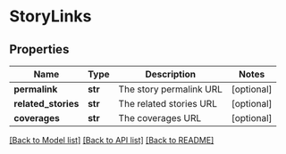 # StoryLinks

## Properties
Name | Type | Description | Notes
------------ | ------------- | ------------- | -------------
**permalink** | **str** | The story permalink URL | [optional] 
**related_stories** | **str** | The related stories URL | [optional] 
**coverages** | **str** | The coverages URL | [optional] 

[[Back to Model list]](../README.md#documentation-for-models) [[Back to API list]](../README.md#documentation-for-api-endpoints) [[Back to README]](../README.md)


